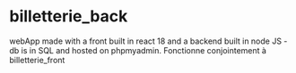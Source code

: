 # billetterie_back
webApp made with a front built in react 18 and a backend built in node JS - db is in SQL and hosted on phpmyadmin. Fonctionne conjointement à billetterie_front
